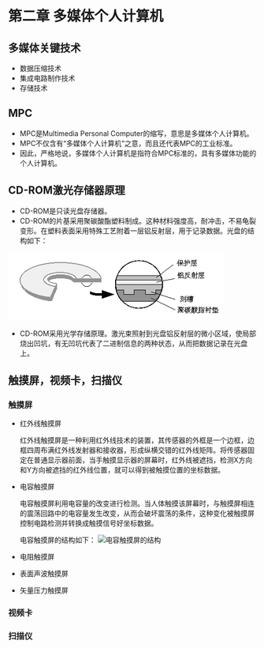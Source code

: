 # 第二章 多媒体个人计算机

## 多媒体关键技术

- 数据压缩技术
- 集成电路制作技术
- 存储技术

## MPC

- MPC是Multimedia Personal Computer的缩写，意思是多媒体个人计算机。
- MPC不仅含有“多媒体个人计算机”之意，而且还代表MPC的工业标准。
- 因此，严格地说，多媒体个人计算机是指符合MPC标准的，具有多媒体功能的个人计算机。

## CD-ROM激光存储器原理

- CD-ROM是只读光盘存储器。
- CD-ROM的片基采用聚碳酸酯塑料制成。这种材料强度高，耐冲击，不易龟裂变形。在塑料表面采用特殊工艺附着一层铝反射层，用于记录数据。光盘的结构如下：

![![](imgs/cd-rom.jpg)](imgs/cd-rom.jpg)
- CD-ROM采用光学存储原理。激光束照射到光盘铝反射层的微小区域，使局部烧出凹坑，有无凹坑代表了二进制信息的两种状态，从而把数据记录在光盘上。

## 触摸屏，视频卡，扫描仪

### 触摸屏

- 红外线触摸屏

    红外线触摸屏是一种利用红外线技术的装置，其传感器的外框是一个边框，边框四周布满红外线发射器和接收器，形成纵横交错的红外线矩阵。将传感器固定在普通显示器前面，当手触摸显示器的屏幕时，红外线被遮挡，检测X方向和Y方向被遮挡的红外线位置，就可以得到被触摸位置的坐标数据。
- 电容触摸屏

    电容触摸屏利用电容量的改变进行检测。当人体触摸该屏幕时，与触摸屏相连的震荡回路中的电容量发生改变，从而会破坏震荡的条件，这种变化被触摸屏控制电路检测并转换成触摸信号好坐标数据。
    
    电容触摸屏的结构如下：
    ![电容触摸屏的结构](imgs/dianron.jpg)
    
- 电阻触摸屏
- 表面声波触摸屏
- 矢量压力触摸屏

### 视频卡



### 扫描仪